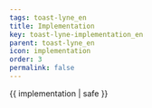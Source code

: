 ```yaml
---
tags: toast-lyne_en
title: Implementation
key: toast-lyne-implementation_en
parent: toast-lyne_en
icon: implementation
order: 3
permalink: false  
---
```

 {{ implementation | safe }}


